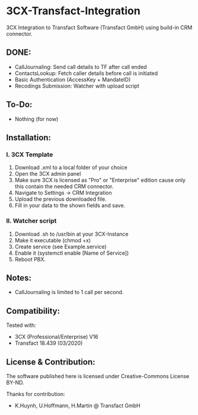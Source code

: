 # 3CX-Transfact-Integration
3CX Integration to Transfact Software (Transfact GmbH) using build-in CRM connector.


DONE:
-----
- CallJournaling: Send call details to TF after call ended
- ContactsLookup: Fetch caller details before call is initiated
- Basic Authentication (AccessKey + MandateID)
- Recodings Submission: Watcher with upload script

To-Do:
---------
- Nothing (for now)

Installation:
---------
### I. 3CX Template

1. Download .xml to a local folder of your choice
2. Open the 3CX admin panel
3. Make sure 3CX is licensed as "Pro" or "Enterprise" edition cause only this contain the needed CRM connector.
4. Navigate to Settings -> CRM Integration
5. Upload the previous downloaded file.
6. Fill in your data to the shown fields and save.

### II. Watcher script
1. Download .sh to /usr/bin at your 3CX-Instance
2. Make it executable (chmod +x)
3. Create service (see Example.service)
4. Enable it (systemctl enable [Name of Service])
5. Reboot PBX.

Notes:
---------
- CallJournaling is limited to 1 call per second.

Compatibility:
---------
Tested with:
- 3CX (Professional/Enterprise) V16
- Transfact 18.439 (03/2020)

License & Contribution:
---------
The software published here is licensed under Creative-Commons License BY-ND. 

Thanks for contribution:
- K.Huynh, U.Hoffmann, H.Martin @ Transfact GmbH
